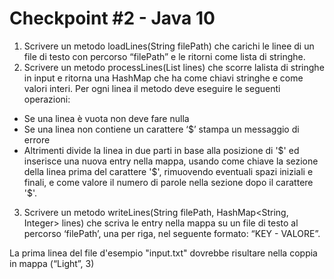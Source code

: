 # Checkpoint #2 - Java 10

1) Scrivere un metodo loadLines(String filePath) che carichi le linee di un file di testo con percorso “filePath” e le ritorni come lista di stringhe.
2) Scrivere un metodo processLines(List<String> lines) che scorre lalista di stringhe in input e ritorna una HashMap che ha come chiavi stringhe e come valori interi.
Per ogni linea il metodo deve eseguire le seguenti operazioni:
- Se una linea è vuota non deve fare nulla
- Se una linea non contiene un carattere ‘$’ stampa un messaggio di errore
- Altrimenti divide la linea in due parti in base alla posizione di '\$' ed inserisce una nuova entry nella mappa, usando come chiave la sezione della linea prima del carattere '\$', rimuovendo eventuali spazi iniziali e finali, e come valore il numero di parole nella sezione dopo il carattere '\$'.

3) Scrivere un metodo writeLines(String filePath, HashMap<String, Integer> lines) che scriva le entry nella mappa su un file di testo al percorso ‘filePath’, una per riga, nel seguente formato: “KEY - VALORE”.

La prima linea del file d'esempio "input.txt" dovrebbe risultare nella coppia in mappa (“Light”, 3)
